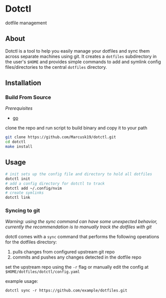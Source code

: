# Dotctl

dotfile management
## About
Dotctl is a tool to help you easily manage your dotfiles and sync them across separate machines using
git. It creates a `dotfiles` subdirectory in the user's `$HOME` and provides simple commands to add
and symlink config files/directories to the central `dotfiles` directory.


## Installation

### Build From Source
_Prerequisites_
- [go](https://go.dev/doc/install)

clone the repo and run script to build binary and copy it to your path

```sh
git clone https://github.com/Marcusk19/dotctl.git
cd dotctl
make install
```

## Usage

```bash
# init sets up the config file and directory to hold all dotfiles
dotctl init
# add a config directory for dotctl to track
dotctl add ~/.config/nvim
# create symlinks
dotctl link
```
### Syncing to git
_Warning: using the sync command can have some unexpected behavior, currently the recommendation
is to manually track the dotfiles with git_

dotctl comes with a `sync` command that performs the following operations for the dotfiles directory:

1. pulls changes from configured upstream git repo 
2. commits and pushes any changes detected in the dotfile repo

set the upstream repo using the `-r` flag or manually edit the config at `$HOME/dotfiles/dotctl/config.yaml`

example usage:
```
dotctl sync -r https://github.com/example/dotfiles.git
```
